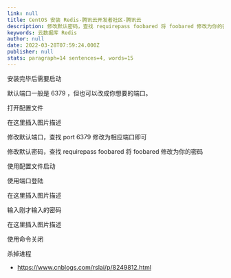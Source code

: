```yaml
---
link: null
title: CentOS 安装 Redis-腾讯云开发者社区-腾讯云
description: 修改默认密码，查找 requirepass foobared 将 foobared 修改为你的密码
keywords: 云数据库 Redis
author: null
date: 2022-03-28T07:59:24.000Z
publisher: null
stats: paragraph=14 sentences=4, words=15
---
```

安装完毕后需要启动

默认端口一般是 6379 ，但也可以改成你想要的端口。

打开配置文件

在这里插入图片描述

修改默认端口，查找 port 6379 修改为相应端口即可

修改默认密码，查找 requirepass foobared 将 foobared 修改为你的密码

使用配置文件启动

使用端口登陆

在这里插入图片描述

输入刚才输入的密码

在这里插入图片描述

使用命令关闭

杀掉进程

* https://www.cnblogs.com/rslai/p/8249812.html
